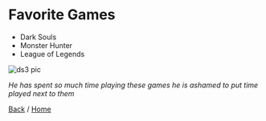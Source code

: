 # Favorite Games
- Dark Souls
- Monster Hunter 
- League of Legends

![ds3 pic](https://user-images.githubusercontent.com/92745283/138132253-5ac370ec-fb8d-4bbb-b215-01fb4867bc95.jpg)


*He has spent so much time playing these games he is ashamed to put time played next to them*


[Back](shows.md) / [Home](README.md)
